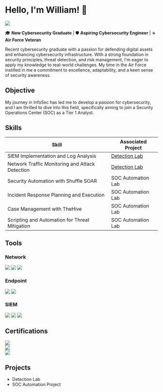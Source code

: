 # Hello, I'm William! 👋
<a href="https://www.linkedin.com/in/william-foster-928ab12a5/"><img src="https://img.shields.io/badge/-LinkedIn-0072b1?&style=for-the-badge&logo=linkedin&logoColor=white" /></a>

🎓 **New Cybersecurity Graduate** | 🛡️ **Aspiring Cybersecurity Engineer** | ✈️ **Air Force Veteran**

Recent cybersecurity graduate with a passion for defending digital assets and enhancing cybersecurity infrastructure. With a strong foundation in security principles, threat detection, and risk management, I'm eager to apply my knowledge to real-world challenges. My time in the Air Force instilled in me a commitment to excellence, adaptability, and a keen sense of security awareness.

## Objective

My journey in InfoSec has led me to develop a passion for cybersecurity, and I am thrilled to dive into this field, specifically aiming to join a Security Operations Center (SOC) as a Tier 1 Analyst.

## Skills

| Skill                                         | Associated Project         |
|-----------------------------------------------|----------------------------|
| SIEM Implementation and Log Analysis          | <a href="https://google.com">Detection Lab</a>|
| Network Traffic Monitoring and Attack Detection | <a href="https://google.com">Detection Lab</a>|
| Security Automation with Shuffle SOAR         | SOC Automation Lab|
| Incident Response Planning and Execution      | SOC Automation Lab|
| Case Management with TheHive                  | SOC Automation Lab|
| Scripting and Automation for Threat Mitigation | SOC Automation Lab|

## Tools

### Network
<div>
    <img src="https://img.shields.io/badge/-Wireshark-00A4EF?&style=for-the-badge&logo=Wireshark&logoColor=white" />
    <img src="https://img.shields.io/badge/-Suricata-00A4EF?&style=for-the-badge&logo=Suricata&logoColor=white" />
    <img src="https://img.shields.io/badge/-Zeek-00A4EF?&style=for-the-badge&logo=Zeek&logoColor=white" />
</div>

### Endpoint
<div>
    <img src="https://img.shields.io/badge/-Microsoft_Defender_for_Endpoint-FF0000?&style=for-the-badge&logo=Microsoft&logoColor=white" />
    <img src="https://img.shields.io/badge/-Velociraptor-FF0000?&style=for-the-badge&logo=Velociraptor&logoColor=white" />
</div>

### SIEM
<div>
    <img src="https://img.shields.io/badge/-Microsoft_Sentinel-0078D4?&style=for-the-badge&logo=Microsoft&logoColor=white" />
    <img src="https://img.shields.io/badge/-Splunk-0078D4?&style=for-the-badge&logo=Splunk&logoColor=white" />
    <img src="https://img.shields.io/badge/-Elastic-0078D4?&style=for-the-badge&logo=Elastic&logoColor=white" />
</div>

## Certifications
<div>
<img src="https://img.shields.io/badge/-Security%2B-FF0000?&style=for-the-badge&logo=CompTIA&logoColor=white" />
</div>
<div>
<img src="https://img.shields.io/badge/-Network%2B-007ACC?&style=for-the-badge&logo=CompTIA&logoColor=white" />
</div>
<div>
<img src="https://img.shields.io/badge/-Certified_Defensive_Security_Analyst-4CAF50?&style=for-the-badge&logo=HackTheBox&logoColor=white" />
</div>


## Projects
- Detection Lab
- SOC Automation Project
